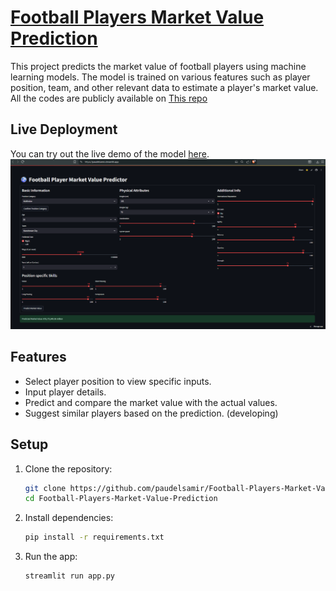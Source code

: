 # [Football Players Market Value Prediction](https://paudelsamir.streamlit.app/)

This project predicts the market value of football players using machine learning models. The model is trained on various features such as player position, team, and other relevant data to estimate a player's market value. All the codes are publicly available on [This repo](https://github.com/paudelsamir/365DaysOfData/tree/main/04-ML-Based-Football-Players-Market-Value-Prediction)

## Live Deployment

You can try out the live demo of the model [here](https://paudelsamir.streamlit.app/).
![](demo.png)

## Features

- Select player position to view specific inputs.
- Input player details.
- Predict and compare the market value with the actual values.
- Suggest similar players based on the prediction. (developing)

## Setup

1. Clone the repository:
   ```bash
   git clone https://github.com/paudelsamir/Football-Players-Market-Value-Prediction.git
   cd Football-Players-Market-Value-Prediction
    ```

2. Install dependencies:
      ```bash
    pip install -r requirements.txt
    ```
3. Run the app:
   ``` bash
   streamlit run app.py
   ```
